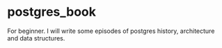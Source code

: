 postgres_book
=============

For beginner. I will write some episodes of postgres history, architecture and data structures.
